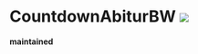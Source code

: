 # CountdownAbiturBW [![](https://tokei.rs/b1/github/chibbi/CountdownAbiturBW)](https://tokei.rs/b1/github/chibbi/CountdownAbiturBW)

**maintained**
